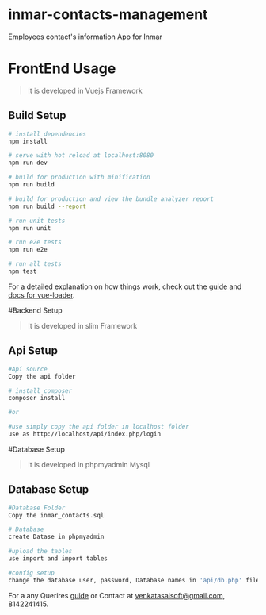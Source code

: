 # inmar-contacts-management
Employees contact's information App for Inmar

# FrontEnd Usage

> It is developed in Vuejs Framework

## Build Setup

``` bash
# install dependencies
npm install

# serve with hot reload at localhost:8080
npm run dev

# build for production with minification
npm run build

# build for production and view the bundle analyzer report
npm run build --report

# run unit tests
npm run unit

# run e2e tests
npm run e2e

# run all tests
npm test
```

For a detailed explanation on how things work, check out the [guide](http://vuejs-templates.github.io/webpack/) and [docs for vue-loader](http://vuejs.github.io/vue-loader).

#Backend Setup

> It is developed in slim Framework

## Api Setup

``` bash
#Api source
Copy the api folder

# install composer
composer install

#or

#use simply copy the api folder in localhost folder
use as http://localhost/api/index.php/login

```

#Database Setup

> It is developed in phpmyadmin Mysql

## Database Setup

``` bash
#Database Folder
Copy the inmar_contacts.sql

# Database
create Datase in phpmyadmin

#upload the tables
use import and import tables

#config setup
change the database user, password, Database names in 'api/db.php' file

```


For a any Querires [guide](http://venkatasaikatepalli.codejunkers.xyz/) or Contact at venkatasaisoft@gmail.com, 8142241415.
